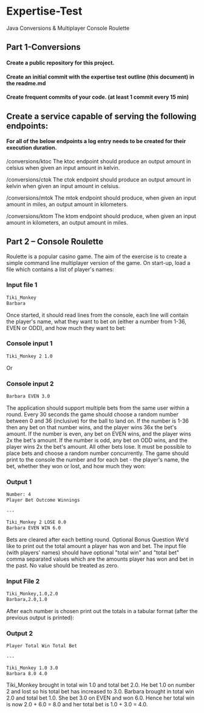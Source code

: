 # Expertise-Test
Java Conversions &amp; Multiplayer Console Roulette

## Part 1-Conversions

#### Create a public repository for this project.
#### Create an initial commit with the expertise test outline (this document)  in the readme.md
#### Create frequent commits of your code. (at least 1 commit every 15 min)
## Create a service capable of serving the following endpoints:
#### For all of the below endpoints a log entry needs to be created for their execution duration.

/conversions/ktoc
The ktoc endpoint should produce an output amount in celsius when given an input amount in kelvin.

/conversions/ctok
The ctok endpoint should produce an output amount in kelvin when given an input amount in celsius.

/conversions/mtok
The mtok endpoint should produce, when given an input amount in miles, an output amount in kilometers.

/conversions/ktom
The ktom endpoint should produce, when given an input amount in kilometers, an output amount in miles.


## Part 2 – Console Roulette

Roulette is a popular casino game. The aim of the exercise is to create a simple command line multiplayer version of the game.
On start-up, load a file which contains a list of player's names:

### Input file 1

```bash
Tiki_Monkey
Barbara

```

Once started, it should read lines from the console, each line will contain the player's name, what they want to bet on (either a number from
1-36, EVEN or ODD), and how much they want to bet:

### Console input 1

```bash
Tiki_Monkey 2 1.0
```

Or

### Console input 2

```bash
Barbara EVEN 3.0
```

The application should support multiple bets from the same user within a round.
Every 30 seconds the game should choose a random number between 0 and 36 (inclusive) for the ball to land on.
If the number is 1-36 then any bet on that number wins, and the player wins 36x the bet's amount.
If the number is even, any bet on EVEN wins, and the player wins 2x the bet's amount.
If the number is odd, any bet on ODD wins, and the player wins 2x the bet's amount.
All other bets lose.
It must be possible to place bets and choose a random number concurrently.
The game should print to the console the number and for each bet - the player's name, the bet, whether they won or lost, and how much they
won:

### Output 1

```bash
Number: 4
Player Bet Outcome Winnings

---

Tiki_Monkey 2 LOSE 0.0
Barbara EVEN WIN 6.0
```

Bets are cleared after each betting round.
Optional Bonus Question
We'd like to print out the total amount a player has won and bet. The input file (with players' names) should have optional "total win" and
"total bet" comma separated values which are the amounts player has won and bet in the past. No value should be treated as zero.

### Input File 2

```bash
Tiki_Monkey,1.0,2.0
Barbara,2.0,1.0
```

After each number is chosen print out the totals in a tabular format (after the previous output is printed):

### Output 2

```bash
Player Total Win Total Bet

---

Tiki_Monkey 1.0 3.0
Barbara 8.0 4.0
```

Tiki_Monkey brought in total win 1.0 and total bet 2.0. He bet 1.0 on number 2 and lost so his total bet has increased to 3.0.
Barbara brought in total win 2.0 and total bet 1.0. She bet 3.0 on EVEN and won 6.0. Hence her total win is now 2.0 + 6.0 = 8.0 and her total
bet is 1.0 + 3.0 = 4.0.
